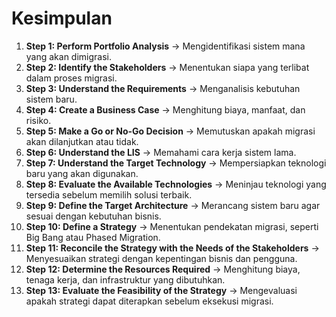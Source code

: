 # **Kesimpulan**
1. **Step 1: Perform Portfolio Analysis** → Mengidentifikasi sistem mana yang akan dimigrasi.
2. **Step 2: Identify the Stakeholders** → Menentukan siapa yang terlibat dalam proses migrasi.
3. **Step 3: Understand the Requirements** → Menganalisis kebutuhan sistem baru.
4. **Step 4: Create a Business Case** → Menghitung biaya, manfaat, dan risiko.
5. **Step 5: Make a Go or No-Go Decision** → Memutuskan apakah migrasi akan dilanjutkan atau tidak.
6. **Step 6: Understand the LIS** → Memahami cara kerja sistem lama.
7. **Step 7: Understand the Target Technology** → Mempersiapkan teknologi baru yang akan digunakan.
8. **Step 8: Evaluate the Available Technologies** → Meninjau teknologi yang tersedia sebelum memilih solusi terbaik.
9. **Step 9: Define the Target Architecture** → Merancang sistem baru agar sesuai dengan kebutuhan bisnis.
10. **Step 10: Define a Strategy** → Menentukan pendekatan migrasi, seperti Big Bang atau Phased Migration.
11. **Step 11: Reconcile the Strategy with the Needs of the Stakeholders** → Menyesuaikan strategi dengan kepentingan bisnis dan pengguna.
12. **Step 12: Determine the Resources Required** → Menghitung biaya, tenaga kerja, dan infrastruktur yang dibutuhkan.
13. **Step 13: Evaluate the Feasibility of the Strategy** → Mengevaluasi apakah strategi dapat diterapkan sebelum eksekusi migrasi.